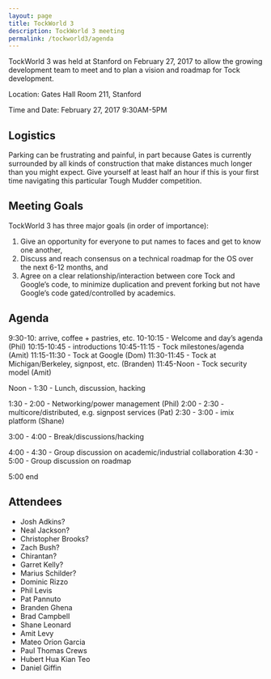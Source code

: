 ```yaml
---
layout: page
title: TockWorld 3
description: TockWorld 3 meeting
permalink: /tockworld3/agenda
---
```





TockWorld 3 was held at Stanford on February 27, 2017 to allow the growing
development team to meet and to plan a vision and roadmap for Tock development.


Location:
Gates Hall Room 211, Stanford

Time and Date:
February 27, 2017
9:30AM-5PM

## Logistics

Parking can be frustrating and painful, in part because Gates is currently
surrounded by all kinds of construction that make distances much longer than you
might expect. Give yourself at least half an hour if this is your first time
navigating this particular Tough Mudder competition.

## Meeting Goals

TockWorld 3 has three major goals (in order of importance):

1. Give an opportunity for everyone to put names to faces and get to know one
   another,
2. Discuss and reach consensus on a technical roadmap for the OS over the next
   6-12 months, and
3. Agree on a clear relationship/interaction between core Tock and Google’s
   code, to minimize duplication and prevent forking but not have Google’s code
   gated/controlled by academics.

## Agenda

9:30-10: arrive, coffee + pastries, etc.
10-10:15 -  Welcome and day’s agenda (Phil)
10:15-10:45 - introductions
10:45-11:15 - Tock milestones/agenda (Amit)
11:15-11:30 - Tock at Google (Dom)
11:30-11:45 - Tock at Michigan/Berkeley, signpost, etc. (Branden)
11:45-Noon - Tock security model (Amit)

Noon - 1:30 - Lunch, discussion, hacking

1:30 - 2:00 - Networking/power management (Phil)
2:00 - 2:30 - multicore/distributed, e.g. signpost services (Pat)
2:30 - 3:00 - imix platform (Shane)

3:00 - 4:00 - Break/discussions/hacking

4:00 - 4:30 - Group discussion on academic/industrial collaboration
4:30 - 5:00 - Group discussion on roadmap

5:00 end

## Attendees


- Josh Adkins?
- Neal Jackson?
- Christopher Brooks?
- Zach Bush?
- Chirantan?
- Garret Kelly?
- Marius Schilder?
- Dominic Rizzo
- Phil Levis
- Pat Pannuto
- Branden Ghena
- Brad Campbell
- Shane Leonard
- Amit Levy
- Mateo Orion Garcia
- Paul Thomas Crews
- Hubert Hua Kian Teo
- Daniel Giffin
